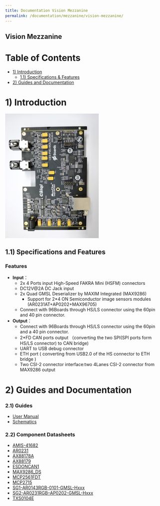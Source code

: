 ```yaml
---
title: Documentation Vision Mezzanine
permalink: /documentation/mezzanine/vision-mezzanine/
---
```


## Vision Mezzanine

# Table of Contents
- [1) Introduction](#1-introduction)
  - [1.1) Specifications & Features](#11-specifications-and-features)
- [2) Guides and Documentation](#2-guides-and-documentation)

# 1) Introduction

<img src="images/vision-top.jpeg?raw=true" data-canonical-src="images/vision-top.jpeg?raw=true" width="300"/>


## 1.1) Specifications and Features

### Features

- **Input**：
  - 2x 4 Ports input High-Speed FAKRA Mini (HSFM) connectors
  - DC12V@2A DC Jack input
  - 2x Quad GMSL Deserializer by MAXIM Integrated (MAX9286)
	- Support for 2*4 ON Semiconductor image sensors modules (AR0231AT+AP0202+MAX96705)
  - Connect with 96Boards through HS/LS connector using the 60pin and 40 pin connector.
- **Output**：
	- Connect with 96Boards through HS/LS connector using the 60pin and a 40 pin connector.
	- 2*FD CAN ports output （converting the two SPI(SPI ports form HS/LS connector) to CAN bridge)
	- UART to USB debug connector
	- ETH port ( converting from USB2.0 of the HS connector to ETH bridge )
	- Two CSI-2 connector interface:two 4Lanes CSI-2 connector from MAX9286 output


# 2) Guides and Documentation

### 2.1) Guides

- [User Manual](files/vision-user-manual.pdf)
- [Schematics](files/vision-sch.pdf)

### 2.2) Component Datasheets

- [AMIS-41682](files/AMIS-41682-D.pdf)
- [AR0231](files/AR0231-D.PDF)
- [AX88178A](files/AX88178A_Datasheet_v131.pdf)
- [AX88179](files/AX88179_Datasheet_v131.pdf)
- [ESDONCAN1](files/ESDONCAN1-D.pdf)
- [MAX9286_DS](files/MAX9286_DS_2016.pdf)
- [MCP2561FDT](files/MCP2561FDT-E_M.pdf)
- [MCP2715](files/MCP2715.pdf)
- [SG1-AR0143RGB-0101-GMSL-Hxxx](files/SG1-AR0143RGB-0101-GMSL-Hxxx.pdf)
- [SG2-AR0231RGB–AP0202-GMSL-Hxxx](files/SG2-AR0231RGB-AP0202-GMSL-Hxxx.pdf)
- [TXS0104E](files/txs0104e.pdf)
